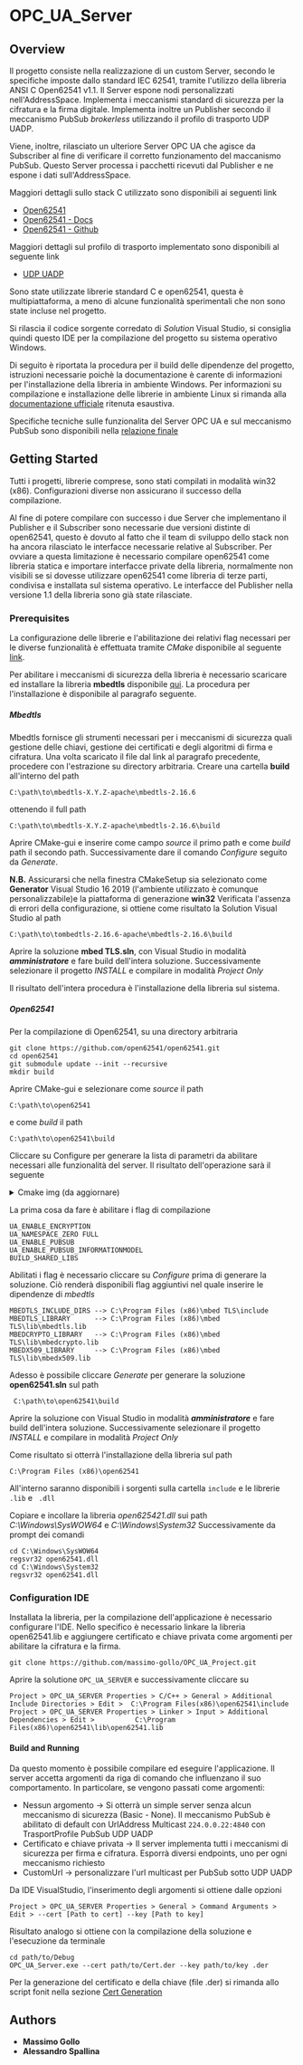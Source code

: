 # OPC_UA_Server

## Overview

Il progetto consiste nella realizzazione di un custom Server, secondo le specifiche imposte dallo standard IEC 62541, tramite l'utilizzo della libreria ANSI C Open62541 v1.1.
Il Server espone nodi personalizzati nell'AddressSpace. 
Implementa i meccanismi standard di sicurezza per la cifratura e la firma digitale.
Implementa inoltre un Publisher secondo il meccanismo PubSub *brokerless* utilizzando il profilo di trasporto UDP UADP.

Viene, inoltre, rilasciato un ulteriore Server OPC UA che agisce da Subscriber al fine di verificare il corretto funzionamento del maccanismo PubSub.
Questo Server processa i pacchetti ricevuti dal Publisher e ne espone i dati sull'AddressSpace.

Maggiori dettagli sullo stack C utilizzato sono disponibili ai seguenti link 
* [Open62541](https://open62541.org/) 
* [Open62541 - Docs](https://open62541.org/doc/current/)
* [Open62541 - Github](https://github.com/open62541/open62541)

Maggiori dettagli sul profilo di trasporto implementato sono disponibili al seguente link
* [UDP UADP](http://opcfoundation-onlineapplications.org/ProfileReporting/index.htm?ModifyProfile.aspx?ProfileID=2faacf36-fea4-4004-be6e-89456642e831)

Sono state utilizzate librerie standard C e open62541, questa è multipiattaforma, a meno di alcune funzionalità sperimentali che non sono state incluse nel progetto.

Si rilascia il codice sorgente corredato di _Solution_ Visual Studio, si consiglia quindi questo IDE per la compilazione del progetto su sistema operativo Windows. 

Di seguito è riportata la procedura per il build delle dipendenze del progetto, istruzioni necessarie poichè la documentazione è carente di informazioni per l'installazione della libreria in ambiente Windows.
Per informazioni su compilazione e installazione delle librerie in ambiente Linux si rimanda alla [documentazione ufficiale](https://open62541.org/doc/current/building.html) ritenuta esaustiva.

Specifiche tecniche sulle funzionalita del Server OPC UA e sul meccanismo PubSub sono disponibili nella [relazione finale](https://github.com/massimo-gollo/OPC_UA_Project/blob/develope/res/Relazione%20progetto%20Industrial%20Informatics%20.pdf)

## Getting Started

Tutti i progetti, librerie comprese, sono stati compilati in modalità win32 (x86).
Configurazioni diverse non assicurano il successo della compilazione.

Al fine di potere compilare con successo i due Server che implementano il Publisher e il Subscriber sono necessarie due versioni distinte di open62541, questo è dovuto al fatto che il team di sviluppo dello stack non ha ancora rilasciato le interfacce necessarie relative al Subscriber.
Per ovviare a questa limitazione è necessario compilare open62541 come libreria statica e importare interfacce private della libreria, normalmente non visibili se si dovesse utilizzare open62541 come libreria di terze parti, condivisa e installata sul sistema operativo. 
Le interfacce del Publisher nella versione 1.1 della libreria sono già state rilasciate.

### Prerequisites
La configurazione delle librerie e l'abilitazione dei relativi flag necessari per le diverse funzionalità 
è effettuata tramite *CMake* disponibile al seguente [link](https://cmake.org/download/).

Per abilitare i meccanismi di sicurezza della libreria è necessario scaricare ed installare la libreria **mbedtls** disponibile [qui](https://tls.mbed.org/download).
La procedura per l'installazione è disponibile al paragrafo seguente. 
 
##### Mbedtls

Mbedtls fornisce gli strumenti necessari per i meccanismi di sicurezza quali gestione delle chiavi, gestione dei certificati e degli algoritmi di  firma e cifratura.
Una volta scaricato il file dal link al paragrafo precedente, procedere con l'estrazione su directory arbitraria.
Creare una cartella **build** all'interno del path
```
C:\path\to\mbedtls-X.Y.Z-apache\mbedtls-2.16.6
```
ottenendo il full path 
```
C:\path\to\mbedtls-X.Y.Z-apache\mbedtls-2.16.6\build
```
Aprire CMake-gui e inserire come campo *source* il primo path e come *build* path il secondo path.
Successivamente dare il comando *Configure* seguito da *Generate*. 

**N.B.** Assicurarsi che nella finestra CMakeSetup sia selezionato come **Generator** Visual Studio 16 2019 (l'ambiente utilizzato è comunque personalizzabile)e la piattaforma di generazione **win32**
Verificata l'assenza di errori della configurazione, si ottiene come risultato la Solution Visual Studio al path

```
C:\path\to\tombedtls-2.16.6-apache\mbedtls-2.16.6\build
```
Aprire la soluzione **mbed TLS.sln**, con Visual Studio in modalità **_amministratore_** e fare build dell'intera soluzione.
Successivamente selezionare il progetto *INSTALL* e compilare in modalità *Project Only* 

Il risultato dell'intera procedura è l'installazione della libreria sul sistema. 

##### Open62541

Per la compilazione di Open62541, su una directory arbitraria
```
git clone https://github.com/open62541/open62541.git
cd open62541
git submodule update --init --recursive
mkdir build
``` 
Aprire CMake-gui e selezionare come *source* il path
``` 
C:\path\to\open62541
```
e come *build* il path 
```
C:\path\to\open62541\build
```
Cliccare su Configure per generare la lista di parametri da abilitare necessari alle funzionalità del server.
Il risultato dell'operazione sarà il seguente

<details>
  <summary>Cmake img (da aggiornare)</summary>
  <img src="https://raw.githubusercontent.com/massimo-gollo/OPC_UA_Project/develope/res/imgs/cmake-open62541-linux.png?token=ACSJQODP5I44RBOMR4FZCZ265CTJU" alt="ca">
  
</details>

La prima cosa da fare è abilitare i flag di compilazione
```
UA_ENABLE_ENCRYPTION
UA_NAMESPACE_ZERO FULL
UA_ENABLE_PUBSUB
UA_ENABLE_PUBSUB_INFORMATIONMODEL
BUILD_SHARED_LIBS
```

Abilitati i flag è necessario cliccare su *Configure* prima di generare la soluzione. Ciò renderà disponibili flag aggiuntivi nel quale inserire le dipendenze di *mbedtls*
```
MBEDTLS_INCLUDE_DIRS --> C:\Program Files (x86)\mbed TLS\include
MBEDTLS_LIBRARY      --> C:\Program Files (x86)\mbed TLS\lib\mbedtls.lib
MBEDCRYPTO_LIBRARY   --> C:\Program Files (x86)\mbed TLS\lib\mbedcrypto.lib
MBEDX509_LIBRARY     --> C:\Program Files (x86)\mbed TLS\lib\mbedx509.lib
```
Adesso è possibile cliccare *Generate* per generare la soluzione **open62541.sln** sul path 
```
 C:\path\to\open62541\build
```
Aprire la soluzione con Visual Studio in modalità **_amministratore_** e fare build dell'intera soluzione.
Successivamente selezionare il progetto *INSTALL* e compilare in modalità *Project Only* 

Come risultato si otterrà l'installazione della libreria sul path 
```
C:\Program Files (x86)\open62541
```
All'interno saranno disponibili i sorgenti sulla cartella `include`  e le librerie ` .lib` e ` .dll`

Copiare e incollare la libreria *open625421.dll* sui path *C:\Windows\SysWOW64* e *C:\Windows\System32*
Successivamente da prompt dei comandi 
```
cd C:\Windows\SysWOW64
regsvr32 open62541.dll
cd C:\Windows\System32
regsvr32 open62541.dll
```

### Configuration IDE
Installata la libreria, per la compilazione dell'applicazione è necessario configurare l'IDE. 
Nello specifico è necessario linkare la libreria open62541.lib e aggiungere certificato e chiave privata come argomenti per abilitare la cifratura e la firma. 

```
git clone https://github.com/massimo-gollo/OPC_UA_Project.git
``` 
Aprire la solutione `OPC_UA_SERVER` e successivamente cliccare su 
```
Project > OPC_UA_SERVER Properties > C/C++ > General > Additional Include Directories > Edit >  C:\Program Files(x86)\open62541\include
Project > OPC_UA_SERVER Properties > Linker > Input > Additional Dependencies > Edit >          C:\Program Files(x86)\open62541\lib\open62541.lib
``` 

#### Build and Running

Da questo momento è possibile compilare ed eseguire l'applicazione. 
Il server accetta argomenti da riga di comando che influenzano il suo comportamento.
In particolare, se vengono passati come argomenti:

* Nessun argomento -> Si otterrà un simple server senza alcun meccanismo di sicurezza (Basic - None). Il meccanismo PubSub è abilitato di default con UrlAddress Multicast `224.0.0.22:4840` con TrasportProfile PubSub UDP UADP
* Certificato e chiave privata -> Il server implementa tutti i meccanismi di sicurezza per firma e cifratura. Esporrà diversi endpoints, uno per ogni meccanismo richiesto
* CustomUrl -> personalizzare l'url multicast per PubSub sotto UDP UADP 

Da IDE VisualStudio, l'inserimento degli argomenti si ottiene dalle opzioni 
```
Project > OPC_UA_SERVER Properties > General > Command Arguments > Edit > --cert [Path to cert] --key [Path to key]
``` 
Risultato analogo si ottiene con la compilazione della soluzione e l'esecuzione da terminale 

```
cd path/to/Debug 
OPC_UA_Server.exe --cert path/to/Cert.der --key path/to/key .der
``` 

Per la generazione del certificato e della chiave (file .der) si rimanda allo script fonit nella sezione [Cert Generation](https://github.com/massimo-gollo/OPC_UA_Project/tree/develope/res/certs)

## Authors

* **Massimo Gollo** 
* **Alessandro Spallina** 


